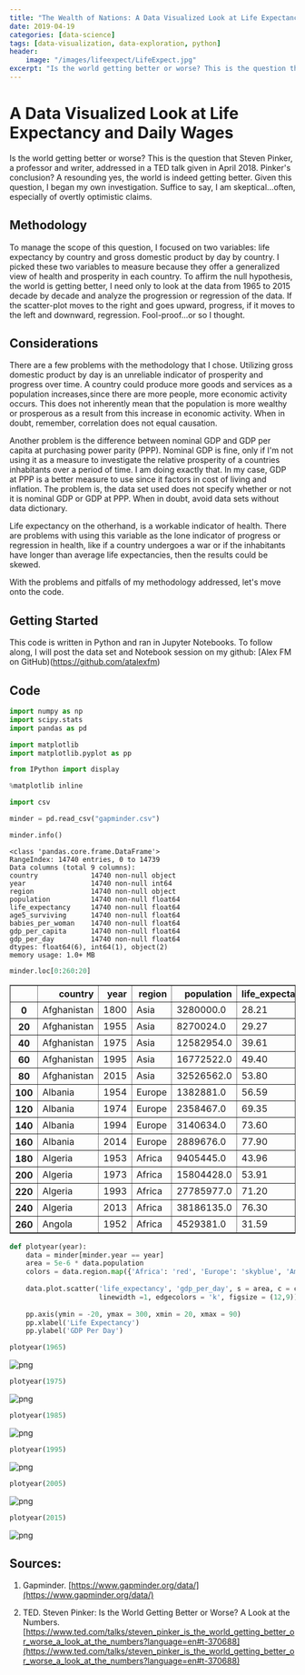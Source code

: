 ```yaml
---
title: "The Wealth of Nations: A Data Visualized Look at Life Expectancy and Daily Wages"
date: 2019-04-19
categories: [data-science]
tags: [data-visualization, data-exploration, python]
header:
    image: "/images/lifeexpect/LifeExpect.jpg"
excerpt: "Is the world getting better or worse? This is the question that Steven Pinker, a professor and writer, addressed in a TED talk given in April 2018. Pinker's conclusion? A resounding yes, the world is indeed getting better. Given this question, I began my own investigation. Suffice to say, I am skeptical...often, especially of overtly optimistic claims." 
---
```


# A Data Visualized Look at Life Expectancy and Daily Wages

Is the world getting better or worse? This is the question that Steven Pinker, a professor and writer, addressed in a TED talk given in April 2018. Pinker's conclusion? A resounding yes, the world is indeed getting better. Given this question, I began my own investigation. Suffice to say, I am skeptical...often, especially of overtly optimistic claims. 

## Methodology 

To manage the scope of this question, I focused on two variables: life expectancy by country and gross domestic product by day by country. I picked these two variables to measure because they offer a generalized view of health and prosperity in each country. To affirm the null hypothesis, the world is getting better, I need only to look at the data from 1965 to 2015 decade by decade and analyze the progression or regression of the data. If the scatter-plot moves to the right and goes upward, progress, if it moves to the left and downward, regression. Fool-proof...or so I thought.

## Considerations

There are a few problems with the methodology that I chose. Utilizing gross domestic product by day is an unreliable indicator of prosperity and progress over time. A country could produce more goods and services as a population increases,since there are more people, more economic activity occurs. This does not inherently mean that the population is more wealthy or prosperous as a result from this increase in economic activity. When in doubt, remember, correlation does not equal causation. 

Another problem is the difference between nominal GDP and GDP per capita at purchasing power parity (PPP). Nominal GDP is fine, only if I'm not using it as a measure to investigate the relative prosperity of a countries inhabitants over a period of time. I am doing exactly that. In my case, GDP at PPP is a better measure to use since it factors in cost of living and inflation. The problem is, the data set used does not specify whether or not it is nominal GDP or GDP at PPP. When in doubt, avoid data sets without data dictionary. 

Life expectancy on the otherhand, is a workable indicator of health. There are problems with using this variable as the lone indicator of progress or regression in health, like if a country undergoes a war or if the inhabitants have longer than average life expectancies, then the results could be skewed. 

With the problems and pitfalls of my methodology addressed, let's move onto the code. 

## Getting Started

This code is written in Python and ran in Jupyter Notebooks. To follow along, I will post the data set and Notebook session on my github: [Alex FM on GitHub)(https://github.com/atalexfm)

## Code

```python
import numpy as np
import scipy.stats
import pandas as pd
```


```python
import matplotlib
import matplotlib.pyplot as pp

from IPython import display 

%matplotlib inline
```


```python
import csv
```


```python
minder = pd.read_csv("gapminder.csv")
```


```python
minder.info()
```

    <class 'pandas.core.frame.DataFrame'>
    RangeIndex: 14740 entries, 0 to 14739
    Data columns (total 9 columns):
    country             14740 non-null object
    year                14740 non-null int64
    region              14740 non-null object
    population          14740 non-null float64
    life_expectancy     14740 non-null float64
    age5_surviving      14740 non-null float64
    babies_per_woman    14740 non-null float64
    gdp_per_capita      14740 non-null float64
    gdp_per_day         14740 non-null float64
    dtypes: float64(6), int64(1), object(2)
    memory usage: 1.0+ MB



```python
minder.loc[0:260:20]
```




<div>
<style scoped>
    .dataframe tbody tr th:only-of-type {
        vertical-align: middle;
    }

    .dataframe tbody tr th {
        vertical-align: top;
    }

    .dataframe thead th {
        text-align: right;
    }
</style>
<table border="1" class="dataframe">
  <thead>
    <tr style="text-align: right;">
      <th></th>
      <th>country</th>
      <th>year</th>
      <th>region</th>
      <th>population</th>
      <th>life_expectancy</th>
      <th>age5_surviving</th>
      <th>babies_per_woman</th>
      <th>gdp_per_capita</th>
      <th>gdp_per_day</th>
    </tr>
  </thead>
  <tbody>
    <tr>
      <th>0</th>
      <td>Afghanistan</td>
      <td>1800</td>
      <td>Asia</td>
      <td>3280000.0</td>
      <td>28.21</td>
      <td>53.142</td>
      <td>7.00</td>
      <td>603.0</td>
      <td>1.650924</td>
    </tr>
    <tr>
      <th>20</th>
      <td>Afghanistan</td>
      <td>1955</td>
      <td>Asia</td>
      <td>8270024.0</td>
      <td>29.27</td>
      <td>60.193</td>
      <td>7.67</td>
      <td>1125.0</td>
      <td>3.080082</td>
    </tr>
    <tr>
      <th>40</th>
      <td>Afghanistan</td>
      <td>1975</td>
      <td>Asia</td>
      <td>12582954.0</td>
      <td>39.61</td>
      <td>72.060</td>
      <td>7.67</td>
      <td>1201.0</td>
      <td>3.288159</td>
    </tr>
    <tr>
      <th>60</th>
      <td>Afghanistan</td>
      <td>1995</td>
      <td>Asia</td>
      <td>16772522.0</td>
      <td>49.40</td>
      <td>84.770</td>
      <td>7.83</td>
      <td>872.0</td>
      <td>2.387406</td>
    </tr>
    <tr>
      <th>80</th>
      <td>Afghanistan</td>
      <td>2015</td>
      <td>Asia</td>
      <td>32526562.0</td>
      <td>53.80</td>
      <td>90.890</td>
      <td>4.47</td>
      <td>1925.0</td>
      <td>5.270363</td>
    </tr>
    <tr>
      <th>100</th>
      <td>Albania</td>
      <td>1954</td>
      <td>Europe</td>
      <td>1382881.0</td>
      <td>56.59</td>
      <td>84.829</td>
      <td>6.31</td>
      <td>2108.0</td>
      <td>5.771389</td>
    </tr>
    <tr>
      <th>120</th>
      <td>Albania</td>
      <td>1974</td>
      <td>Europe</td>
      <td>2358467.0</td>
      <td>69.35</td>
      <td>90.082</td>
      <td>4.54</td>
      <td>4177.0</td>
      <td>11.436003</td>
    </tr>
    <tr>
      <th>140</th>
      <td>Albania</td>
      <td>1994</td>
      <td>Europe</td>
      <td>3140634.0</td>
      <td>73.60</td>
      <td>96.540</td>
      <td>2.77</td>
      <td>3457.0</td>
      <td>9.464750</td>
    </tr>
    <tr>
      <th>160</th>
      <td>Albania</td>
      <td>2014</td>
      <td>Europe</td>
      <td>2889676.0</td>
      <td>77.90</td>
      <td>98.560</td>
      <td>1.78</td>
      <td>10160.0</td>
      <td>27.816564</td>
    </tr>
    <tr>
      <th>180</th>
      <td>Algeria</td>
      <td>1953</td>
      <td>Africa</td>
      <td>9405445.0</td>
      <td>43.96</td>
      <td>73.758</td>
      <td>7.65</td>
      <td>4077.0</td>
      <td>11.162218</td>
    </tr>
    <tr>
      <th>200</th>
      <td>Algeria</td>
      <td>1973</td>
      <td>Africa</td>
      <td>15804428.0</td>
      <td>53.91</td>
      <td>77.660</td>
      <td>7.55</td>
      <td>7581.0</td>
      <td>20.755647</td>
    </tr>
    <tr>
      <th>220</th>
      <td>Algeria</td>
      <td>1993</td>
      <td>Africa</td>
      <td>27785977.0</td>
      <td>71.20</td>
      <td>95.580</td>
      <td>3.97</td>
      <td>9279.0</td>
      <td>25.404517</td>
    </tr>
    <tr>
      <th>240</th>
      <td>Algeria</td>
      <td>2013</td>
      <td>Africa</td>
      <td>38186135.0</td>
      <td>76.30</td>
      <td>97.480</td>
      <td>2.80</td>
      <td>12893.0</td>
      <td>35.299110</td>
    </tr>
    <tr>
      <th>260</th>
      <td>Angola</td>
      <td>1952</td>
      <td>Africa</td>
      <td>4529381.0</td>
      <td>31.59</td>
      <td>60.428</td>
      <td>6.98</td>
      <td>3281.0</td>
      <td>8.982888</td>
    </tr>
  </tbody>
</table>
</div>




```python
def plotyear(year):
    data = minder[minder.year == year]
    area = 5e-6 * data.population
    colors = data.region.map({'Africa': 'red', 'Europe': 'skyblue', 'America':'green', 'Asia':'orange'})
    
    data.plot.scatter('life_expectancy', 'gdp_per_day', s = area, c = colors,
                      linewidth =1, edgecolors = 'k', figsize = (12,9))
    
    pp.axis(ymin = -20, ymax = 300, xmin = 20, xmax = 90)
    pp.xlabel('Life Expectancy')
    pp.ylabel('GDP Per Day')
```


```python
plotyear(1965) 
```

![png](/images/lifeexpect/output_7_0.jpg)



```python
plotyear(1975)
```

![png](/images/lifeexpect/output_8_0.jpg)



```python
plotyear(1985)
```

![png](/images/lifeexpect/output_9_0.jpg)



```python
plotyear(1995)
```

![png](/images/lifeexpect/output_10_0.jpg)



```python
plotyear(2005)
```

![png](/images/lifeexpect/output_11_0.jpg)



```python
plotyear(2015)
```

![png](/images/lifeexpect/output_12_0.jpg)


## Sources:

1. Gapminder. [https://www.gapminder.org/data/](https://www.gapminder.org/data/)

2. TED. Steven Pinker: Is the World Getting Better or Worse? A Look at the Numbers. [https://www.ted.com/talks/steven_pinker_is_the_world_getting_better_or_worse_a_look_at_the_numbers?language=en#t-370688](https://www.ted.com/talks/steven_pinker_is_the_world_getting_better_or_worse_a_look_at_the_numbers?language=en#t-370688)
